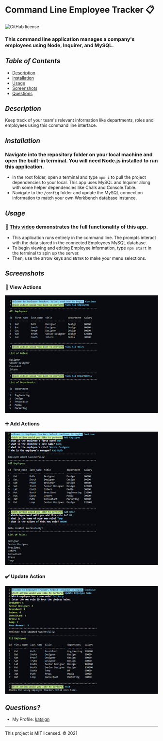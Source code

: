 # Command Line Employee Tracker :clipboard:
![GitHub license](https://img.shields.io/badge/License-MIT-orange)

### This command line application manages a company's employees using Node, Inquirer, and MySQL.

## *Table of Contents*

- [Description](#description)
- [Installation](#installation)
- [Usage](#usage)
- [Screenshots](#screenshots)
- [Questions](#questions)

## *Description*
Keep track of your team's relevant information like departments, roles and employees using this command line interface.

## *Installation*
### Navigate into the repository folder on your local machine and open the built-in terminal. You will need Node.js installed to run this application.
- In the root folder, open a terminal and type `npm i` to pull the project dependencies to your local. This app uses MySQL and Inquirer along with some helper dependencies like Chalk and Console.Table.
- Navigate to the `/config` folder and update the MySQL connection information to match your own Workbench database instance.

## *Usage*
### :movie_camera: [This video](path) demonstrates the full functionality of this app.
- This application runs entirely in the command line. The prompts interact with the data stored in the connected Employees MySQL database.
- To begin viewing and editing Employee information, type `npm start` in the terminal to spin up the server.
- Then, use the arrow keys and `ENTER` to make your menu selections.

## *Screenshots*
### :mag_right: View Actions
![Demo of Command Line View Prompts](./assets/screenshots/ss1.PNG)
### :heavy_plus_sign: Add Actions
![Demo of Command Line Add Prompts](./assets/screenshots/ss2.PNG)
### :heavy_check_mark: Update Action
![Demo of Command Line Update Role Prompt](./assets/screenshots/ss3.png)

## *Questions?*
- My Profile: [katsign](https://github.com/katsign)

---
This project is MIT licensed. &copy; 2021
